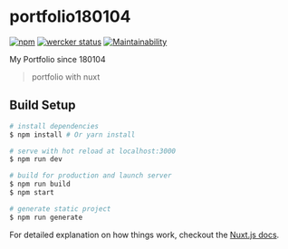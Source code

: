 # portfolio180104
[![npm](https://img.shields.io/npm/v/npm.svg)]()
[![wercker status](https://app.wercker.com/status/2b12b8e72f154c24f52781e9ff2a6fa2/s/master "wercker status")](https://app.wercker.com/project/byKey/2b12b8e72f154c24f52781e9ff2a6fa2)
[![Maintainability](https://api.codeclimate.com/v1/badges/62db1485411d6ecdf224/maintainability)](https://codeclimate.com/github/sKawashima/portfolio180104/maintainability)

My Portfolio since 180104

> portfolio with nuxt

## Build Setup

``` bash
# install dependencies
$ npm install # Or yarn install

# serve with hot reload at localhost:3000
$ npm run dev

# build for production and launch server
$ npm run build
$ npm start

# generate static project
$ npm run generate
```

For detailed explanation on how things work, checkout the [Nuxt.js docs](https://github.com/nuxt/nuxt.js).
